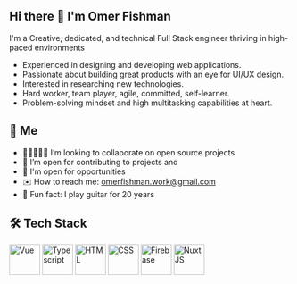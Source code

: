 ## Hi there 👋 I'm Omer Fishman
I'm a Creative, dedicated, and technical Full Stack engineer thriving in high-paced environments

- Experienced in designing and developing web applications.
- Passionate about building great products with an eye for UI/UX design.
- Interested in researching new technologies.
- Hard worker, team player, agile, committed, self-learner.
- Problem-solving mindset and high multitasking capabilities at heart.


## 🤠 Me
- 👨🏼‍🤝‍👨🏽 I’m looking to collaborate on open source projects
- 💼 I’m open for contributing to projects and
- 🤔 I'm open for opportunities
- ✉️ How to reach me: omerfishman.work@gmail.com
- 🎸 Fun fact: I play guitar for 20 years


## 🛠 Tech Stack
<p>
  <img alt="Vue" title="Vue" height="55" src="https://upload.wikimedia.org/wikipedia/commons/thumb/9/95/Vue.js_Logo_2.svg/2367px-Vue.js_Logo_2.svg.png">
  <img alt="Typescript" title="Typescript" height="55" src="https://upload.wikimedia.org/wikipedia/commons/thumb/4/4c/Typescript_logo_2020.svg/1200px-Typescript_logo_2020.svg.png">
  <img alt="HTML" title="HTML" height="55" src="https://upload.wikimedia.org/wikipedia/commons/thumb/3/38/HTML5_Badge.svg/1200px-HTML5_Badge.svg.png">
  <img alt="CSS" title="CSS" height="55" src="https://camo.githubusercontent.com/edc736634dd35b0f4008e2f7db456136b9fc0e1e7a4078bb72c7352b1bdf8a7e/68747470733a2f2f776f726c64766563746f726c6f676f2e636f6d2f6c6f676f732f6373732d332e737667">
  <img alt="Firebase" title="Firebase" height="55" src="https://cdn.freebiesupply.com/logos/large/2x/firebase-1-logo-png-transparent.png">
  <img alt="NuxtJS" title="NuxtJS" height="55" src="https://upload.wikimedia.org/wikipedia/commons/thumb/a/ae/Nuxt_logo.svg/2560px-Nuxt_logo.svg.png">
</p>
